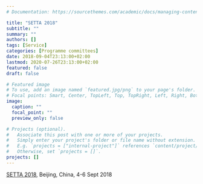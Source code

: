 ```yaml
---
# Documentation: https://sourcethemes.com/academic/docs/managing-content/

title: "SETTA 2018"
subtitle: ""
summary: ""
authors: []
tags: [Service]
categories: [Programme committees]
date: 2018-09-04T23:13:00+02:00
lastmod: 2020-07-26T23:13:00+02:00
featured: false
draft: false

# Featured image
# To use, add an image named `featured.jpg/png` to your page's folder.
# Focal points: Smart, Center, TopLeft, Top, TopRight, Left, Right, BottomLeft, Bottom, BottomRight.
image:
  caption: ""
  focal_point: ""
  preview_only: false

# Projects (optional).
#   Associate this post with one or more of your projects.
#   Simply enter your project's folder or file name without extension.
#   E.g. `projects = ["internal-project"]` references `content/project/deep-learning/index.md`.
#   Otherwise, set `projects = []`.
projects: []
---
```

[SETTA 2018](http://lcs.ios.ac.cn/setta2018/), Beijing, China, 4-6 Sept 2018
